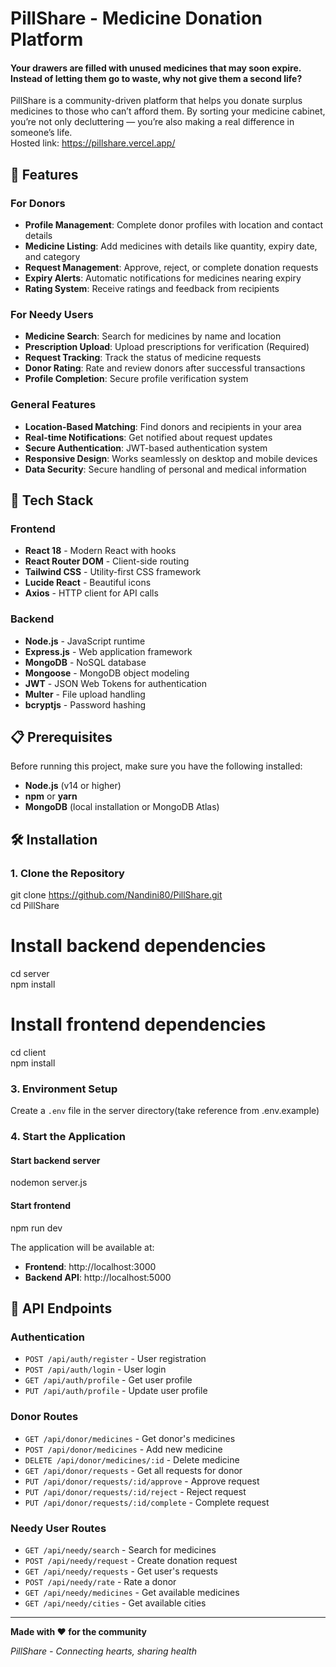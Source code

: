 # PillShare - Medicine Donation Platform

#### Your drawers are filled with unused medicines that may soon expire. Instead of letting them go to waste, why not give them a second life? <br>
PillShare is a community-driven platform that helps you donate surplus medicines to those who can’t afford them. By sorting your medicine cabinet, you’re not only decluttering — you’re also making a real difference in someone’s life. <br>
Hosted link: https://pillshare.vercel.app/ 
## 🌟 Features

### For Donors
- **Profile Management**: Complete donor profiles with location and contact details
- **Medicine Listing**: Add medicines with details like quantity, expiry date, and category
- **Request Management**: Approve, reject, or complete donation requests
- **Expiry Alerts**: Automatic notifications for medicines nearing expiry
- **Rating System**: Receive ratings and feedback from recipients

### For Needy Users
- **Medicine Search**: Search for medicines by name and location
- **Prescription Upload**: Upload prescriptions for verification (Required)
- **Request Tracking**: Track the status of medicine requests
- **Donor Rating**: Rate and review donors after successful transactions
- **Profile Completion**: Secure profile verification system

### General Features
- **Location-Based Matching**: Find donors and recipients in your area
- **Real-time Notifications**: Get notified about request updates
- **Secure Authentication**: JWT-based authentication system
- **Responsive Design**: Works seamlessly on desktop and mobile devices
- **Data Security**: Secure handling of personal and medical information

## 🚀 Tech Stack

### Frontend
- **React 18** - Modern React with hooks
- **React Router DOM** - Client-side routing
- **Tailwind CSS** - Utility-first CSS framework
- **Lucide React** - Beautiful icons
- **Axios** - HTTP client for API calls

### Backend
- **Node.js** - JavaScript runtime
- **Express.js** - Web application framework
- **MongoDB** - NoSQL database
- **Mongoose** - MongoDB object modeling
- **JWT** - JSON Web Tokens for authentication
- **Multer** - File upload handling
- **bcryptjs** - Password hashing

## 📋 Prerequisites

Before running this project, make sure you have the following installed:

- **Node.js** (v14 or higher)
- **npm** or **yarn**
- **MongoDB** (local installation or MongoDB Atlas)

## 🛠️ Installation

### 1. Clone the Repository
git clone https://github.com/Nandini80/PillShare.git <br>
cd PillShare

# Install backend dependencies
cd server <br>
npm install

# Install frontend dependencies
cd client <br>
npm install

### 3. Environment Setup
Create a `.env` file in the server directory(take reference from .env.example)

### 4. Start the Application
#### Start backend server
nodemon server.js

#### Start frontend
npm run dev

The application will be available at:
- **Frontend**: http://localhost:3000
- **Backend API**: http://localhost:5000

## 🔧 API Endpoints

### Authentication
- `POST /api/auth/register` - User registration
- `POST /api/auth/login` - User login
- `GET /api/auth/profile` - Get user profile
- `PUT /api/auth/profile` - Update user profile

### Donor Routes
- `GET /api/donor/medicines` - Get donor's medicines
- `POST /api/donor/medicines` - Add new medicine
- `DELETE /api/donor/medicines/:id` - Delete medicine
- `GET /api/donor/requests` - Get all requests for donor
- `PUT /api/donor/requests/:id/approve` - Approve request
- `PUT /api/donor/requests/:id/reject` - Reject request
- `PUT /api/donor/requests/:id/complete` - Complete request

### Needy User Routes
- `GET /api/needy/search` - Search for medicines
- `POST /api/needy/request` - Create donation request
- `GET /api/needy/requests` - Get user's requests
- `POST /api/needy/rate` - Rate a donor
- `GET /api/needy/medicines` - Get available medicines
- `GET /api/needy/cities` - Get available cities

---

**Made with ❤️ for the community**

*PillShare - Connecting hearts, sharing health*
